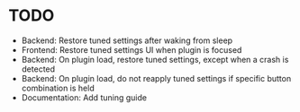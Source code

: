 # TODO

- Backend: Restore tuned settings after waking from sleep
- Frontend: Restore tuned settings UI when plugin is focused
- Backend: On plugin load, restore tuned settings, except when a crash is detected
- Backend: On plugin load, do not reapply tuned settings if specific button combination is held
- Documentation: Add tuning guide
